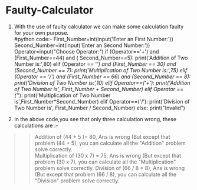 # Faulty-Calculator
1) With the use of faulty calculator we can make some calculation faulty for your own purpose.  
#python code:-
First_Number=int(input('Enter an First Number:'))
Second_Number=int(input('Enter an Second Number:'))
Operator=input("Choose Operator:")
if (Operator=='+') and (First_Number==44) and ( Second_Number==5):
    print('Addition of Two Number is:',80)
elif (Operator == '*') and (First_Number == 30) and (Second_Number == 7):
    print('Multiplication of Two Number is:',75)
elif (Operator == '/') and (First_Number == 66) and (Second_Number == 8):
    print('Division of Two Number is:',10)
elif Operator==('+'):
    print('Addition of Two Number is', First_Number + Second_Number)
elif Operator == ('*'):
    print('Multiplication of Two Number is',First_Number*Second_Number)
elif Operator==('/'):
    print('Division of Two Number is', First_Number / Second_Number)
else:
    print("Invalid")
    
2) In the above code,you see that only three calculation  wrong, these calculations are :-
  >> Addition of (44 + 5 )= 80, Ans is wrong (But except that problem (44 + 5), you can calculate all the "Addition" problem solve correctly.  
  >> Multiplication of (30 x 7) = 75, Ans is wrong  (But except that problem (30 x 7), you can calculate all the "Multiplication" problem solve correctly.
  >> Division of (66 / 8 = 8), Ans is wrong (But except that problem (66 / 8), you can calculate all the "Division" problem solve correctly.
  
